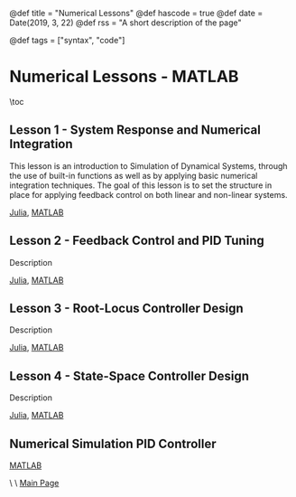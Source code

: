 @def title = "Numerical Lessons"
@def hascode = true
@def date = Date(2019, 3, 22)
@def rss = "A short description of the page"

@def tags = ["syntax", "code"]

# Numerical Lessons - MATLAB

\toc

## Lesson 1 - System Response and Numerical Integration
This lesson is an introduction to Simulation of Dynamical Systems, through the use of built-in functions as well as by applying basic numerical integration techniques. The goal of this lesson is to set the structure in place for applying feedback control on both linear and non-linear systems. 

[Julia](),
[MATLAB](/numerical_lessons_matlab/Numerical_Lesson_1/index.html)

## Lesson 2 - Feedback Control and PID Tuning
Description

[Julia](),
[MATLAB]()

## Lesson 3 - Root-Locus Controller Design
Description

[Julia](),
[MATLAB](/numerical_lessons_matlab/Numerical_Lesson_3/index.html)

## Lesson 4 - State-Space Controller Design
Description

[Julia](),
[MATLAB](/numerical_lessons_matlab/Numerical_Lesson_4/index.html)

## Numerical Simulation PID Controller

[MATLAB](/numerical_lessons_matlab/Numerical_Simulation_PID_Controller/index.html)

\\
\\
[Main Page](/index.html)